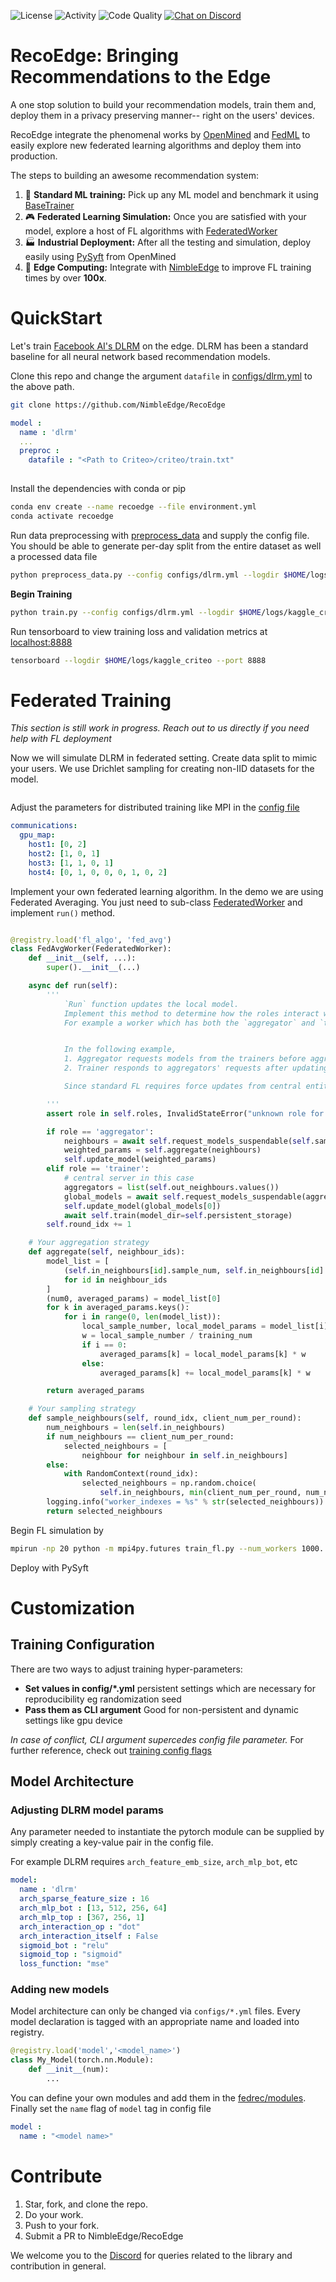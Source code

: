 
![License](https://img.shields.io/github/license/NimbleEdge/RecoEdge?style=flat)
![Activity](https://img.shields.io/github/last-commit/NimbleEdge/RecoEdge?style=flat)
![Code Quality](https://github.com/NimbleEdge/RecoEdge/actions/workflows/codeql-analysis.yml/badge.svg)
[![Chat on Discord](https://img.shields.io/discord/889803721339445288?color=purple&label=Discord&style=flat)](https://nimbleedge.ai/discord)

# RecoEdge: Bringing Recommendations to the Edge
A one stop solution to build your recommendation models, train them and, deploy them in a privacy preserving manner-- right on the users' devices. 

RecoEdge integrate the phenomenal works by [OpenMined](https://www.openmined.org/) and [FedML](https://github.com/FedML-AI/FedML) to easily explore new federated learning algorithms and deploy them into production.

The steps to building an awesome recommendation system:
1. :nut_and_bolt: **Standard ML training:** Pick up any ML model and benchmark it using [BaseTrainer](fedrec/trainers/base_trainer.py)
2. :video_game: **Federated Learning Simulation:** Once you are satisfied with your model, explore a host of FL algorithms with [FederatedWorker](fedrec/federated_worker.py)
3. :factory:	**Industrial Deployment:** After all the testing and simulation, deploy easily using [PySyft](https://github.com/openmined/Pysyft) from OpenMined
4. :rocket: **Edge Computing:** Integrate with [NimbleEdge](https://www.nimbleedge.ai/) to improve FL training times by over **100x**.


# QuickStart

Let's train [Facebook AI's DLRM](https://arxiv.org/abs/1906.00091) on the edge. DLRM has been a standard baseline for all neural network based recommendation models.

Clone this repo and change the argument `datafile` in [configs/dlrm.yml](configs/dlrm.yml) to the above path.
```bash
git clone https://github.com/NimbleEdge/RecoEdge
```
```yml
model :
  name : 'dlrm'
  ...
  preproc :
    datafile : "<Path to Criteo>/criteo/train.txt"
 
```
Install the dependencies with conda or pip
```bash
conda env create --name recoedge --file environment.yml
conda activate recoedge
``` 

Run data preprocessing with [preprocess_data](preprocess_data.py) and supply the config file. You should be able to generate per-day split from the entire dataset as well a processed data file
```bash
python preprocess_data.py --config configs/dlrm.yml --logdir $HOME/logs/kaggle_criteo/exp_1
```

**Begin Training**
```bash
python train.py --config configs/dlrm.yml --logdir $HOME/logs/kaggle_criteo/exp_3 --num_eval_batches 1000 --devices 0
```

Run tensorboard to view training loss and validation metrics at [localhost:8888](http://localhost:8888/)
```bash
tensorboard --logdir $HOME/logs/kaggle_criteo --port 8888
```

# Federated Training
_This section is still work in progress. Reach out to us directly if you need help with FL deployment_

Now we will simulate DLRM in federated setting. Create data split to mimic your users. We use Drichlet sampling for creating non-IID datasets for the model.

```bash
```

Adjust the parameters for distributed training like MPI in the [config file](configs/dlrm_fl.yml)
```yaml
communications:
  gpu_map:
    host1: [0, 2]
    host2: [1, 0, 1]
    host3: [1, 1, 0, 1]
    host4: [0, 1, 0, 0, 0, 1, 0, 2]
```

Implement your own federated learning algorithm. In the demo we are using Federated Averaging. You just need to sub-class [FederatedWorker](fedrec/federated_worker.py) and implement `run()` method.

```python

@registry.load('fl_algo', 'fed_avg')
class FedAvgWorker(FederatedWorker):
    def __init__(self, ...):
        super().__init__(...)

    async def run(self):
        '''
            `Run` function updates the local model. 
            Implement this method to determine how the roles interact with each other to determine the final updated model.
            For example a worker which has both the `aggregator` and `trainer` roles might first train locally then run discounted `aggregate()` to get the fianl update model 


            In the following example,
            1. Aggregator requests models from the trainers before aggregating and updating its model.
            2. Trainer responds to aggregators' requests after updating its own model by local training.

            Since standard FL requires force updates from central entity before each cycle, trainers always start with global model/aggregator's model 

        '''
        assert role in self.roles, InvalidStateError("unknown role for worker")

        if role == 'aggregator':
            neighbours = await self.request_models_suspendable(self.sample_neighbours())
            weighted_params = self.aggregate(neighbours)
            self.update_model(weighted_params)
        elif role == 'trainer':
            # central server in this case
            aggregators = list(self.out_neighbours.values())
            global_models = await self.request_models_suspendable(aggregators)
            self.update_model(global_models[0])
            await self.train(model_dir=self.persistent_storage)
        self.round_idx += 1

    # Your aggregation strategy
    def aggregate(self, neighbour_ids):
        model_list = [
            (self.in_neighbours[id].sample_num, self.in_neighbours[id].model)
            for id in neighbour_ids
        ]
        (num0, averaged_params) = model_list[0]
        for k in averaged_params.keys():
            for i in range(0, len(model_list)):
                local_sample_number, local_model_params = model_list[i]
                w = local_sample_number / training_num
                if i == 0:
                    averaged_params[k] = local_model_params[k] * w
                else:
                    averaged_params[k] += local_model_params[k] * w

        return averaged_params

    # Your sampling strategy
    def sample_neighbours(self, round_idx, client_num_per_round):
        num_neighbours = len(self.in_neighbours)
        if num_neighbours == client_num_per_round:
            selected_neighbours = [
                neighbour for neighbour in self.in_neighbours]
        else:
            with RandomContext(round_idx):
                selected_neighbours = np.random.choice(
                    self.in_neighbours, min(client_num_per_round, num_neighbours), replace=False)
        logging.info("worker_indexes = %s" % str(selected_neighbours))
        return selected_neighbours
```

Begin FL simulation by
```bash
mpirun -np 20 python -m mpi4py.futures train_fl.py --num_workers 1000.
```

Deploy with PySyft
# Customization
## Training Configuration
There are two ways to adjust training hyper-parameters:
- **Set values in config/*.yml** persistent settings which are necessary for reproducibility eg randomization seed
- **Pass them as CLI argument** Good for non-persistent and dynamic settings like gpu device  

*In case of conflict, CLI argument supercedes config file parameter.*
For further reference, check out [training config flags](configs/flags.md)

## Model Architecture
### Adjusting DLRM model params 
Any parameter needed to instantiate the pytorch module can be supplied by simply creating a key-value pair in the config file.

For example DLRM requires `arch_feature_emb_size`, `arch_mlp_bot`, etc 
```yml
model: 
  name : 'dlrm'
  arch_sparse_feature_size : 16
  arch_mlp_bot : [13, 512, 256, 64]
  arch_mlp_top : [367, 256, 1]
  arch_interaction_op : "dot"
  arch_interaction_itself : False
  sigmoid_bot : "relu"
  sigmoid_top : "sigmoid"
  loss_function: "mse"
```

### Adding new models
Model architecture can only be changed via `configs/*.yml` files. Every model declaration is tagged with an appropriate name and loaded into registry.
```python
@registry.load('model','<model_name>')
class My_Model(torch.nn.Module):
    def __init__(num):
        ... 
```

You can define your own modules and add them in the [fedrec/modules](fedrec/modules). Finally set the `name` flag of `model` tag in config file
```yml
model : 
  name : "<model name>"
```

# Contribute

1. Star, fork, and clone the repo.
2. Do your work.
3. Push to your fork.
4. Submit a PR to NimbleEdge/RecoEdge

We welcome you to the [Discord](https://nimbleedge.ai/discord) for queries related to the library and contribution in general.
